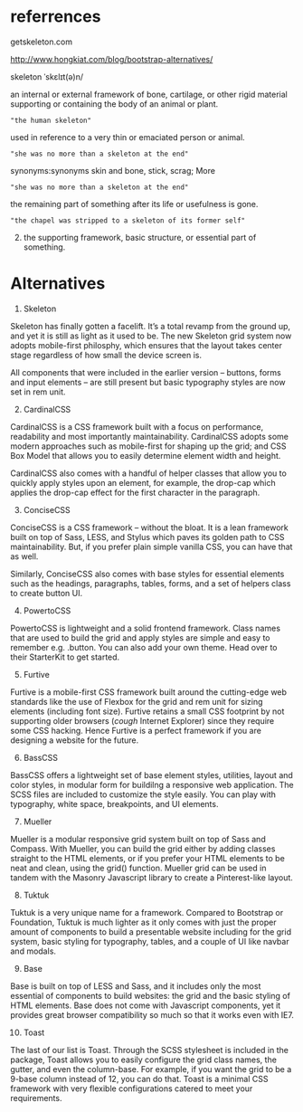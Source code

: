 
# referrences

getskeleton.com

http://www.hongkiat.com/blog/bootstrap-alternatives/





skeleton
ˈskɛlɪt(ə)n/

an internal or external framework of bone, cartilage, or other rigid material
supporting or containing the body of an animal or plant.

    "the human skeleton"

used in reference to a very thin or emaciated person or animal.

    "she was no more than a skeleton at the end"

synonyms:synonyms skin and bone, stick, scrag; More

    "she was no more than a skeleton at the end"

the remaining part of something after its life or usefulness is gone.

    "the chapel was stripped to a skeleton of its former self"

2.  the supporting framework, basic structure, or essential part of something.


# Alternatives

1. Skeleton

Skeleton has finally gotten a facelift. It’s a total revamp from
the ground up, and yet it is still as light as it used to be. The
new Skeleton grid system now adopts mobile-first philosphy, which
ensures that the layout takes center stage regardless of how small
the device screen is.

All components that were included in the earlier version –
buttons, forms and input elements – are still present but basic
typography styles are now set in rem unit.

2. CardinalCSS

CardinalCSS is a CSS framework built with a focus on performance,
readability and most importantly maintainability. CardinalCSS
adopts some modern approaches such as mobile-first for shaping up
the grid; and CSS Box Model that allows you to easily determine
element width and height.

CardinalCSS also comes with a handful of helper classes that allow
you to quickly apply styles upon an element, for example, the
drop-cap which applies the drop-cap effect for the first character
in the paragraph.

3. ConciseCSS

ConciseCSS is a CSS framework – without the bloat. It is a lean
framework built on top of Sass, LESS, and Stylus which paves its
golden path to CSS maintainability. But, if you prefer plain
simple vanilla CSS, you can have that as well.

Similarly, ConciseCSS also comes with base styles for essential
elements such as the headings, paragraphs, tables, forms, and a
set of helpers class to create button UI.

4. PowertoCSS

PowertoCSS is lightweight and a solid frontend framework. Class
names that are used to build the grid and apply styles are simple
and easy to remember e.g. .button. You can also add your own
theme. Head over to their StarterKit to get started.

5. Furtive

Furtive is a mobile-first CSS framework built around the
cutting-edge web standards like the use of Flexbox for the grid
and rem unit for sizing elements (including font size). Furtive
retains a small CSS footprint by not supporting older browsers
(*cough* Internet Explorer) since they require some CSS hacking.
Hence Furtive is a perfect framework if you are designing a
website for the future.

6. BassCSS

BassCSS offers a lightweight set of base element styles,
utilities, layout and color styles, in modular form for buildilng
a responsive web application. The SCSS files are included to
customize the style easily. You can play with typography, white
space, breakpoints, and UI elements.

7. Mueller

Mueller is a modular responsive grid system built on top of Sass
and Compass. With Mueller, you can build the grid either by adding
classes straight to the HTML elements, or if you prefer your HTML
elements to be neat and clean, using the grid() function. Mueller
grid can be used in tandem with the Masonry Javascript library to
create a Pinterest-like layout.

8. Tuktuk

Tuktuk is a very unique name for a framework. Compared to Bootstrap or Foundation, Tuktuk is much lighter as it only comes with just the proper amount of components to build a presentable website including for the grid system, basic styling for typography, tables, and a couple of UI like navbar and modals.

9. Base

Base is built on top of LESS and Sass, and it includes only the most essential of components to build websites: the grid and the basic styling of HTML elements. Base does not come with Javascript components, yet it provides great browser compatibility so much so that it works even with IE7.

10. Toast

The last of our list is Toast. Through the SCSS stylesheet is
included in the package, Toast allows you to easily configure the
grid class names, the gutter, and even the column-base. For
example, if you want the grid to be a 9-base column instead of 12,
you can do that. Toast is a minimal CSS framework with very
flexible configurations catered to meet your requirements.


<!--
    vim: set ft=markdown tw=66:
-->
